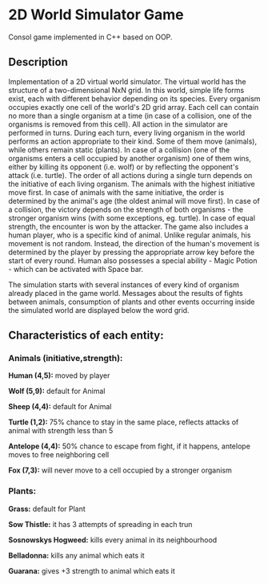 # 2D World Simulator Game
Consol game implemented in C++ based on OOP. 

## Description
Implementation of a 2D virtual world simulator. The virtual
world has the structure of a two-dimensional NxN grid. In this world, simple life
forms exist, each with different behavior depending on its species. Every organism  occupies exactly one cell of the world's 2D grid array. Each cell can contain no more than a single organism at a time (in case of a collision, one of the organisms is
removed from this cell).
All action in the simulator are performed in turns. During each turn, every living
organism in the world performs an action appropriate to their kind. Some of them
move (animals), while others remain static (plants). In case of a collision (one of the
organisms enters a cell occupied by another organism) one of them wins, either by killing its
opponent (i.e. wolf) or by reflecting the opponent's attack (i.e. turtle). The order of all actions
during a single turn depends on the initiative of each living organism. The animals with the
highest initiative move first. In case of animals with the same initiative, the order is
determined by the animal's age (the oldest animal will move first). In case of a collision, the
victory depends on the strength of both organisms - the stronger organism wins (with some
exceptions, eg. turtle). In case of equal strength, the encounter is won by the attacker. The
game also includes a human player, who is a specific kind of animal. Unlike regular
animals, his movement is not random. Instead, the direction of the human's movement is
determined by the player by pressing the appropriate arrow key before the start of every
round. Human also possesses a special ability - Magic Potion - which can be activated with Space bar.

The simulation starts with several instances of every kind of
organism already placed in the game world. Messages about the results of fights between animals, consumption of plants
and other events occurring inside the simulated world are displayed below the word grid.


## Characteristics of each entity:

### Animals (initiative,strength):
**Human (4,5):** moved by player

**Wolf (5,9):** default for Animal

**Sheep (4,4):** default for Animal

**Turtle (1,2):** 75% chance to stay in the same place, reflects attacks of animal with strength less than 5

**Antelope (4,4):** 50% chance to escape from fight, if it happens, antelope moves to free neighboring cell

**Fox (7,3):** will never move to a cell occupied by a stronger organism


### Plants:
**Grass:** default for Plant

**Sow Thistle:** it has 3 attempts of spreading in each trun

**Sosnowskys Hogweed:** kills every animal in its neighbourhood

**Belladonna:** kills any animal which eats it 

 **Guarana:** gives +3 strength to animal which eats it



